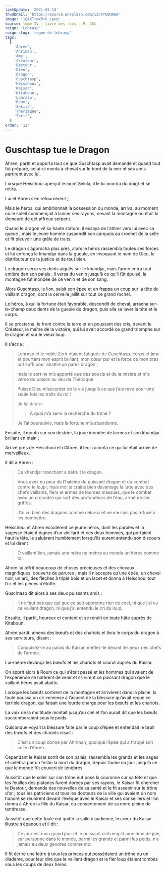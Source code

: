 ```yaml
---
lastUpdate: '2021-05-13'
thumbnail: 'https://source.unsplash.com/iIc4Y6QNAOA'
image: '1QAXTrmx5rU.jpeg'
source: tome IV - livre des rois - P. 261
reign: 'Lohrasp'
reign-slug: 'regne-de-lohrasp'
tags:
  [
    'Ahren',
    'Ahriman',
    'âme',
    'Créateur',
    'Destour',
    'Dieu',
    'Dragon',
    'Guschtasp',
    'Heischoui',
    'Kaisar',
    'Kitaboun',
    'Lohrasp',
    'Roum',
    'Sekila',
    'Thériaque',
    'Zerir',
  ]
order: '12'
---
```


# Guschtasp tue le Dragon

Ahren, partit et apporta tout ce que Guschtasp avait demandé et quand tout fut préparé, celui-ci monta à cheval sur le bord de la mer et ses amis partirent avec lui.

Lorsque Heischoui aperçut le mont Sekila, il le lui montra du doigt et se retira.

Lui et Ahren s’en retournèrent ;

Mais le héros, qui ambitionnait la possession du monde, arriva, au moment où le soleil commençait à lancer ses rayons, devant la montagne où était la demeure de cet affreux serpent.

Quand le dragon vit sa haute stature, il essaya de l’attirer vers lui avec sa queue ; mais le jeune homme suspendit son carquois au crochet de la selle et fit pleuvoir une grêle de traits.

Le dragon s’approcha plus près, alors le héros rassembla toutes ses forces et lui enfonça le khandjar dans la gueule, en invoquant le nom de Dieu, le distributeur de la justice et de tout bien.

Le dragon serra ses dents aiguës sur le khandjar, mais l’arme entra tout entière dan son palais ; il versa du venin jusqu’à ce qu’il fût épuisé, la montagne fut inondée de ce venin et de son sang.

Alors Guschtasp, le lion, saisit son épée et en frappa un coup sur la tête du vaillant dragon, dont la cervelle jaillit sur tout ce grand rocher.

Le héros, à qui la fortune était favorable, descendit de cheval, arracha sur-le-champ deux dents de la gueule du dragon, puis alla se laver la tête et le corps.

Il se prosterna, le front contre la terre et en poussant des cris, devant le Créateur, le maître de la victoire, qui lui avait accordé ce grand triomphe sur le dragon et sur le vieux loup.

Il s’écria :

> Lohrasp et le noble Zerir étaient fatigués de Guschtasp, corps et âme et pourtant mon esprit brillant, mon cœur pur et la force de mon bras ont suffi pour abattre un pareil dragon ;
>
> mais le sort ne m’a apporté que des soucis et de la misère et m’a versé du poison au lieu de Thériaque.
>
> Puisse Dieu m’accorder de la vie jusqu’à ce que j’aie revu pour une seule fois les traits du roi !
>
> Je lui dirais :
>
> > À quoi m’a servi la recherche du trône ?
>
> Je l’ai poursuivie, mais la fortune m’a abandonné.

Ensuite, il monta sur son destrier, la joue inondée de larmes et son khandjar brillant en main ;

Arrivé près de Heischoui et d’Ahren, il leur raconta ce qui lui était arrivé de merveilleux.

Il dit à Ahren :

> Ce khandjar tranchant a détruit le dragon.
>
> Vous avez eu peur de l’haleine du puissant dragon et du combat contre le loup ; mais moi je crains bien davantage la lutte avec des chefs vaillants, fiers et armés de lourdes massues, que le combat avec un crocodile qui sort des profondeurs de l’eau, armé de ses griffes.
>
> J’ai vu bien des dragons comme celui-ci et ne me suis pas refusé à les combattre.

Heischoui et Ahren écoutèrent ce jeune héros, dont les paroles et la sagesse étaient dignes d’un vieillard et ces deux hommes, qui portaient haut la tête, le saluèrent humblement lorsqu’ils eurent entendu son discours et lui dirent :

> Ô vaillant lion, jamais une mère ne mettra au monde un héros comme toi.

Ahren lui offrit beaucoup de choses précieuses et des chevaux magnifiques, couverts de parures ; mais il n’accepta qu’une épée, un cheval noir, un arc, des flèches à triple bois et un lacet et donna à Heischoui tout l’or et les pièces d’étoffe.

Guschtasp dit alors à ses deux puissants amis :

> Il ne faut pas que qui que ce soit apprenne rien de ceci, ni que j’ai vu ce vaillant dragon, ni que j’ai entendu le cri du loup.

Ensuite, il partit, heureux et content et se rendit en toute hâte auprès de Kitaboun.

Ahren partit, amena des bœufs et des chariots et livra le corps du dragon à ses serviteurs, disant :

> Conduisez-le au palais du Kaisar, mettez-le devant les yeux des chefs de l’armée.

Lui-même devança les bœufs et les chariots et courut auprès du Kaisar.

On apprit alors à Roum ce qui s’était passé et les hommes qui avaient de l’expérience se hatèrent de venir et ils virent ce puissant dragon que le vaillant héros avait abattu.

Lorsque les bœufs sortirent de la montagne et arrivèrent dans la plaine, la foule poussa un cri immense à l’aspect de la blessure qu’avait reçue ce terrible dragon, qui faisait une lourde charge pour les bœufs et les chariots.

La voix de la multitude montait jusqu’au ciel et l’on aurait dit que les bœufs succomberaient sous le poids.

Quiconque voyait la blessure faite par le coup d’épée et entendait le bruit des bœufs et des chariots disait :

> C’est un coup donné par Ahriman, quoique l’épée qui a frappé soit celle d’Ahren.

Cependant le Kaisar sortit de son palais, rassembla les grands et les sages et célébra par un festin la mort du dragon, depuis l’aube du jour jusqu’à ce que le monde fût couvert de ténèbres.

Aussitôt que le soleil sur son trône eut posé la couronne sur sa tête et que les feuilles des platanes furent dorées par ses rayons, le Kaisar fit chercher le Destour, demanda des nouvelles de sa santé et le fit asseoir sur le trône d’or ; tous les patriciens et tous les docteurs de la ville qui avaient un nom honoré se réunirent devant l’évêque avec le Kaisar et ses conseillers et l’on donna à Ahren la fille du Kaisar, du consentement de sa mère pleine de tendresse.

Aussitôt que cette foule eut quitté la salle d’audience, le cœur du Kaisar illustre s’épanouit et il dit :

> Ce jour est mon grand jour et le puissant ciel remplit mon âme de joie, car personne dans le monde, parmi les grands et parmi les petits, n’a jamais eu deux gendres comme moi.

Il fit écrire une lettre à tous les princes qui possédaient un trône ou un diadème, pour leur dire que le vaillant dragon et le fier loup étaient tombés sous les coups de deux héros.

